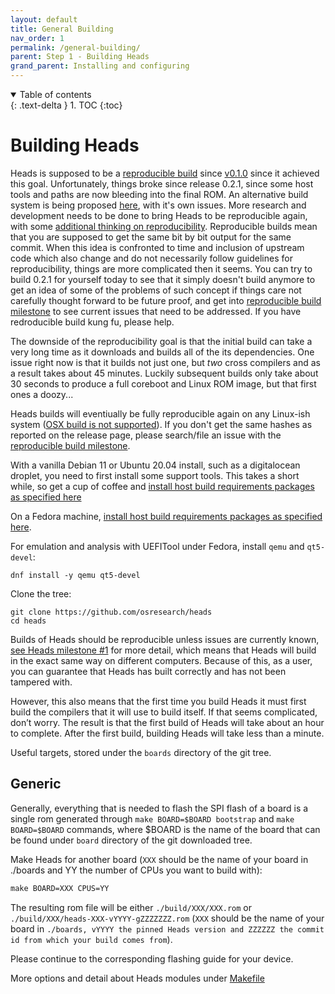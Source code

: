 ```yaml
---
layout: default
title: General Building
nav_order: 1
permalink: /general-building/
parent: Step 1 - Building Heads
grand_parent: Installing and configuring
---
```


<!-- markdownlint-disable MD033 -->
<details open markdown="block">
  <summary>
    Table of contents
  </summary>
  {: .text-delta }
1. TOC
{:toc}
</details>
<!-- markdownlint-enable MD033 -->

Building Heads
===

Heads is supposed to be a [reproducible build](https://reproducible-builds.org/)
 since [v0.1.0](https://github.com/osresearch/heads/releases/tag/v0.1.0) since it
 achieved this goal. Unfortunately, things broke since release 0.2.1, since some
 host tools and paths are now bleeding into the final ROM. An alternative build
 system is being proposed [here](https://github.com/osresearch/linux-builder),
 with it's own issues. More research and development needs to be done to bring
 Heads to be reproducible again, with some [additional thinking on reproducibility](https://github.com/osresearch/linux-builder/issues/1).
 Reproducible builds mean that you are supposed to get the same bit by bit output
 for the same commit. When this idea is confronted to time and inclusion of
 upstream code which also change and do not necessarily follow guidelines for
 reproducibility, things are more complicated then it seems. You can try to build
 0.2.1 for yourself today to see that it simply doesn't build anymore to get an
 idea of some of the problems of such concept if things care not carefully thought
 forward to be future proof, and get into [reproducible build milestone](https://github.com/osresearch/heads/milestone/1)
 to see current issues that need to be addressed. If you have redroducible build
 kung fu, please help.

The downside of the reproducibility goal is that the initial build can take a 
 very long time as it downloads and builds all of the its dependencies. One 
 issue right now is that it builds not just one, but *two* cross compilers and 
 as a result takes about 45 minutes.  Luckily subsequent builds only take about 
 30 seconds to produce a full coreboot and Linux ROM image, but that first ones 
 a doozy...

Heads builds will eventiually be fully reproducible again on any Linux-ish system
 ([OSX build is not supported](https://github.com/osresearch/heads/issues/96)).
 If you don't get the same hashes as reported on the release page, please 
 search/file an issue with the [reproducible build milestone](https://github.com/osresearch/heads/milestone/1).

With a vanilla Debian 11 or Ubuntu 20.04 install, such as a digitalocean
droplet, you need to first install some support tools. This takes a
short while, so get a cup of coffee and [install host build requirements packages as specified here](https://github.com/osresearch/heads/blob/master/.circleci/config.yml#L10-L11)

On a Fedora machine, [install host build requirements packages as specified here](https://github.com/osresearch/heads/blob/master/.gitlab-ci.yml.deprecated#L19).

For emulation and analysis with UEFITool under Fedora, install `qemu` and `qt5-devel`:

```shell
dnf install -y qemu qt5-devel
```

Clone the tree:

```shell
git clone https://github.com/osresearch/heads
cd heads
```

Builds of Heads should be reproducible unless issues are currently known,
 [see Heads milestone #1](https://github.com/osresearch/heads/milestone/1) for
 more detail, which means that Heads will build in the exact same way on
 different computers. Because of this, as a user, you can guarantee that Heads
 has built correctly and has not been tampered with.

However, this also means that the first time you build Heads it must first build
 the compilers that it will use to build itself. If that seems complicated,
 don’t worry. The result is that the first build of Heads will take about an
 hour to complete. After the first build, building Heads will take less than a
 minute.

Useful targets, stored under the `boards` directory of the git tree.


Generic
---

Generally, everything that is needed to flash the SPI flash of a board is a
 single rom generated through `make BOARD=$BOARD bootstrap` and `make BOARD=$BOARD` commands, where $BOARD is the
 name of the board that can be found under `board` directory of the git
 downloaded tree.

 Make Heads for another board (`XXX` should be the name of your board in ./boards and YY the number of CPUs you want to build with):

 ```Makefile
 make BOARD=XXX CPUS=YY
 ```

 The resulting rom file will be either `./build/XXX/XXX.rom` or
  `./build/XXX/heads-XXX-vYYYY-gZZZZZZZ.rom` (`XXX` should be the name of your board in
  `./boards, vYYYY the pinned Heads version and ZZZZZZ the commit id from which your build comes from`).

Please continue to the corresponding flashing guide for your device.

More options and detail about Heads modules under [Makefile](https://github.com/osresearch/heads/blob/master/Makefile)
